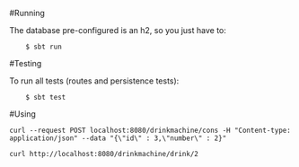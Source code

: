
#Running

The database pre-configured is an h2, so you just have to:


        $ sbt run

#Testing

To run all tests (routes and persistence tests):


        $ sbt test

#Using

	curl --request POST localhost:8080/drinkmachine/cons -H "Content-type: application/json" --data "{\"id\" : 3,\"number\" : 2}"

	curl http://localhost:8080/drinkmachine/drink/2
